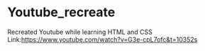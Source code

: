 # Youtube_recreate
Recreated Youtube while learning HTML and CSS
Link:https://www.youtube.com/watch?v=G3e-cpL7ofc&t=10352s
